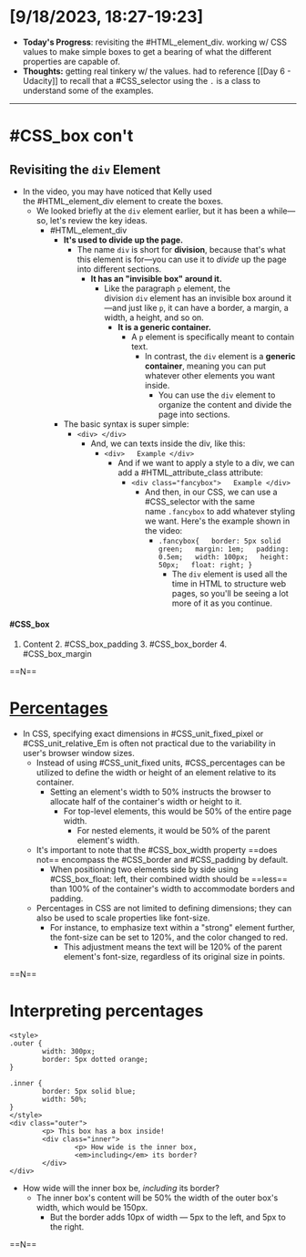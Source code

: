 # [9/18/2023, 18:27-19:23]
- **Today's Progress**: revisiting the #HTML_element_div. working w/ CSS values to make simple boxes to get a bearing of what the different properties are capable of. 
- **Thoughts:** getting real tinkery w/ the values. had to reference [[Day 6 - Udacity]] to recall that a #CSS_selector using the `.` is a class to understand some of the examples. 
---
# #CSS_box con't
## Revisiting the `div` Element
- In the video, you may have noticed that Kelly used the #HTML_element_div element to create the boxes.
	- We looked briefly at the `div` element earlier, but it has been a while—so, let's review the key ideas.
		- #HTML_element_div
			- **It's used to divide up the page.**
				- The name `div` is short for **division**, because that's what this element is for—you can use it to _divide_ up the page into different sections.
					- **It has an "invisible box" around it.**
						- Like the paragraph `p` element, the division `div` element has an invisible box around it—and just like `p`, it can have a border, a margin, a width, a height, and so on.
							- **It is a generic container.**
								- A `p` element is specifically meant to contain text.
									- In contrast, the `div` element is a **generic container**, meaning you can put whatever other elements you want inside.
										- You can use the `div` element to organize the content and divide the page into sections.
			- The basic syntax is super simple:
				- `<div> </div>`
					- And, we can texts inside the div, like this:
						- `<div>   Example </div>`
							- And if we want to apply a style to a div, we can add a #HTML_attribute_class attribute:
								- `<div class="fancybox">   Example </div>`
									- And then, in our CSS, we can use a #CSS_selector with the same name `.fancybox` to add whatever styling we want. Here's the example shown in the video:
										- `.fancybox{   border: 5px solid green;   margin: 1em;   padding: 0.5em;   width: 100px;   height: 50px;   float: right; }`
											- The `div` element is used all the time in HTML to structure web pages, so you'll be seeing a lot more of it as you continue.
#### #CSS_box 
1. Content
	2. #CSS_box_padding
		3. #CSS_box_border 
			4. #CSS_box_margin 

==N==
# [Percentages]()
- In CSS, specifying exact dimensions in #CSS_unit_fixed_pixel or #CSS_unit_relative_Em is often not practical due to the variability in user's browser window sizes.
	- Instead of using #CSS_unit_fixed units, #CSS_percentages can be utilized to define the width or height of an element relative to its container.
		- Setting an element's width to 50% instructs the browser to allocate half of the container's width or height to it.
		    - For top-level elements, this would be 50% of the entire page width.
			    - For nested elements, it would be 50% of the parent element's width.
	- It's important to note that the #CSS_box_width property ==does not== encompass the #CSS_border and #CSS_padding by default.
		- When positioning two elements side by side using #CSS_box_float: left, their combined width should be ==less== than 100% of the container's width to accommodate borders and padding.
	- Percentages in CSS are not limited to defining dimensions; they can also be used to scale properties like font-size.
		- For instance, to emphasize text within a "strong" element further, the font-size can be set to 120%, and the color changed to red.
			- This adjustment means the text will be 120% of the parent element's font-size, regardless of its original size in points.

==N==
# Interpreting percentages

```
<style>
.outer {
        width: 300px;
        border: 5px dotted orange;
}

.inner {
        border: 5px solid blue;
        width: 50%;
}
</style>
<div class="outer">
        <p> This box has a box inside!
        <div class="inner">
                <p> How wide is the inner box,
                <em>including</em> its border?
        </div>
</div>
```
- How wide will the inner box be, _including_ its border?
	- The inner box's content will be 50% the width of the outer box's width, which would be 150px.
		- But the border adds 10px of width — 5px to the left, and 5px to the right.

==N==


